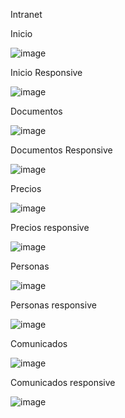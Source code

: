 Intranet

Inicio

![image](https://user-images.githubusercontent.com/19364556/206015258-05d74451-42b5-4595-bd64-b8bb27a70504.png)

Inicio Responsive 

![image](https://user-images.githubusercontent.com/19364556/206015914-60d44b74-8b8b-4994-88ec-91bd2dcda295.png)


Documentos

![image](https://user-images.githubusercontent.com/19364556/206015293-2d50b70b-12f2-441c-a854-77a15349362a.png)

Documentos Responsive

![image](https://user-images.githubusercontent.com/19364556/206015940-3a17250d-18b7-4762-8e40-4ce8661ac301.png)


Precios

![image](https://user-images.githubusercontent.com/19364556/206015310-549d5764-5f15-4f15-9cf7-6950534ede33.png)


Precios responsive

![image](https://user-images.githubusercontent.com/19364556/206016405-8ae0647f-5d6c-4b55-af0c-8589f61fe6d5.png)


Personas

![image](https://user-images.githubusercontent.com/19364556/206015342-9c20ac73-9886-4ade-9f2b-f4991cd6b0ae.png)

Personas responsive

![image](https://user-images.githubusercontent.com/19364556/206016568-8e08c28c-b7bd-42de-8fb1-b86f551d8760.png)


Comunicados

![image](https://user-images.githubusercontent.com/19364556/206015366-f15f5723-d0e7-490a-979c-516e0e480123.png)

Comunicados responsive

![image](https://user-images.githubusercontent.com/19364556/206016593-471a4f0f-73d7-4ff1-ba86-0054f8b62a14.png)

 

